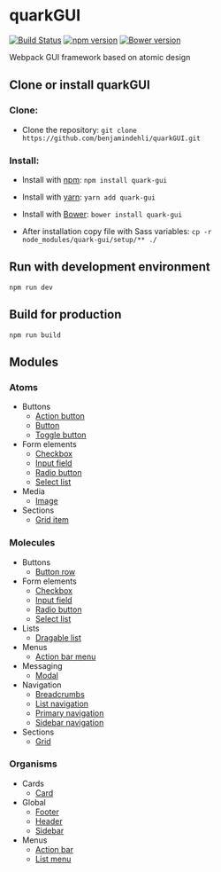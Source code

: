 # quarkGUI

[![Build Status](https://travis-ci.org/benjamindehli/quarkGUI.svg?branch=master)](https://travis-ci.org/benjamindehli/quarkGUI)
[![npm version](https://badge.fury.io/js/quark-gui.svg)](https://badge.fury.io/js/quark-gui)
[![Bower version](https://badge.fury.io/bo/quark-gui.svg)](https://badge.fury.io/bo/quark-gui)

Webpack GUI framework based on atomic design

## Clone or install quarkGUI
### Clone:
- Clone the repository: `git clone https://github.com/benjamindehli/quarkGUI.git`

### Install:
- Install with [npm](https://www.npmjs.com): `npm install quark-gui`
- Install with [yarn](https://github.com/yarnpkg/yarn): `yarn add quark-gui`
- Install with [Bower](https://bower.io): `bower install quark-gui`

- After installation copy file with Sass variables: `cp -r node_modules/quark-gui/setup/** ./`

## Run with development environment

```
npm run dev
```

## Build for production
```
npm run build
```

## Modules
### Atoms
- Buttons
  - [Action button](src/modules/00-atoms/buttons/action-button.md)
  - [Button](src/modules/00-atoms/buttons/button.md)
  - [Toggle button](src/modules/00-atoms/buttons/toggle-button.md)
- Form elements
  - [Checkbox](src/modules/00-atoms/form-elements/checkbox.md)
  - [Input field](src/modules/00-atoms/form-elements/input-field.md)
  - [Radio button](src/modules/00-atoms/form-elements/radio-button.md)
  - [Select list](src/modules/00-atoms/form-elements/select-list.md)
- Media
  - [Image](src/modules/00-atoms/media/image.md)
- Sections
  - [Grid item](src/modules/00-atoms/sections/grid-item.md)

### Molecules
- Buttons
  - [Button row](src/modules/01-molecules/buttons/button-row.md)
- Form elements
  - [Checkbox](src/modules/01-molecules/form-elements/checkbox.md)
  - [Input field](src/modules/01-molecules/form-elements/input-field.md)
  - [Radio button](src/modules/01-molecules/form-elements/radio-button.md)
  - [Select list](src/modules/01-molecules/form-elements/select-list.md)
- Lists
  - [Dragable list](src/modules/01-molecules/lists/dragable-list.md)
- Menus
  - [Action bar menu](src/modules/01-molecules/menus/action-bar-menu.md)
- Messaging
  - [Modal](src/modules/01-molecules/messaging/modal.md)
- Navigation
  - [Breadcrumbs](src/modules/01-molecules/navigation/breadcrumbs.md)
  - [List navigation](src/modules/01-molecules/navigation/list-navigation.md)
  - [Primary navigation](src/modules/01-molecules/navigation/primary-navigation.md)
  - [Sidebar navigation](src/modules/01-molecules/navigation/sidebar-navigation.md)
- Sections
  - [Grid](src/modules/01-molecules/sections/grid.md)

### Organisms
- Cards
  - [Card](src/modules/02-organisms/cards/card.md)
- Global
  - [Footer](src/modules/02-organisms/global/footer.md)
  - [Header](src/modules/02-organisms/global/header.md)
  - [Sidebar](src/modules/02-organisms/global/sidebar.md)
- Menus
  - [Action bar](src/modules/02-organisms/menus/action-bar.md)
  - [List menu](src/modules/02-organisms/menus/list-menu.md)




